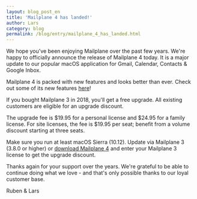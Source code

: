 ```yaml
---
layout: blog_post_en
title: 'Mailplane 4 has landed!'
author: Lars
category: blog
permalink: /blog/entry/mailplane_4_has_landed.html
---
```


We hope you've been enjoying Mailplane over the past few years. We're happy to officially announce the release of Mailplane 4 today. It is a major update to our popular macOS application for Gmail, Calendar, Contacts & Google Inbox.

Mailplane 4 is packed with new features and looks better than ever. Check out some of its new features [here](/releases/mailplane4_upgrade_what_is_new.html)!

If you bought Mailplane 3 in 2018, you'll get a free upgrade. All existing customers are eligible for an upgrade discount.

The upgrade fee is $19.95 for a personal license and $24.95 for a family license. For site licenses, the fee is $19.95 per seat; benefit from a volume discount starting at three seats.

Make sure you run at least macOS Sierra (10.12). Update via Mailplane 3 (3.8.0 or higher) or [download Mailplane 4](https://update.mailplaneapp.com/mailplane_4.php) and enter your Mailplane 3 license to get the upgrade discount.

Thanks again for your support over the years. We're grateful to be able to continue doing what we love - and that's only possible thanks to our loyal customer base.

Ruben & Lars
